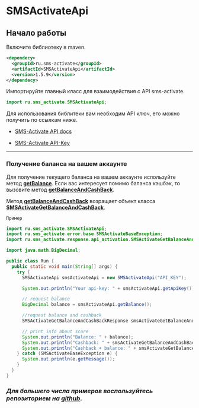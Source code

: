 # SMSActivateApi

## Начало работы 

Включите библиотеку в maven.

```xml
<dependecy>
  <groupId>ru.sms-activate</groupId>
  <artifactId>SMSActivateApi</artifactId>
  <version>1.5.9</version>
</dependecy>
```

Импортируйте главный класс для взаимодействия с API sms-activate.
```java
import ru.sms_activate.SMSActivateApi;
```

Для использования библитеки вам необходим API ключ, его можно получить по ссылкам ниже.

* [SMS-Activate API docs](https://sms-activate.ru/ru/api2)

* [SMS-Activate API-Key](https://sms-activate.ru/ru/profile)

<hr/>

### Получение баланса на вашем аккаунте

Для получение текущего баланса на вашем аккаунте используйте метод [**getBalance**](./docs/SMSActivateApi.md#getBalance). Если вас интересует помимо баланса кэшбэк, то вызовите метод [**getBalanceAndCashBack**](./docs/SMSActivateApi.md#getBalanceAndCashBack).

Метод [**getBalanceAndCashBack**](./docs/SMSActivateApi.md#getBalanceAndCashBack) возращает объект класса [**SMSActivateGetBalanceAndCashBack**](docs/response/api_activation/SMSActivateGetBalanceAndCashBack.md).

`Пример`
```java
import ru.sms_activate.SMSActivateApi;
import ru.sms_activate.error.base.SMSActivateBaseException;
import ru.sms_activate.response.api_activation.SMSActivateGetBalanceAndCashBackResponse;

import java.math.BigDecimal;

public class Run {
  public static void main(String[] args) {
    try {
      SMSActivateApi smsActivateApi = new SMSActivateApi("API_KEY");

      System.out.println("Your api-key: " + smsActivateApi.getApiKey());

      // request balance
      BigDecimal balance = smsActivateApi.getBalance();

      //request balance and cashback
      SMSActivateGetBalanceAndCashBackResponse smsActivateGetBalanceAndCashBackResponse = smsActivateApi.getBalanceAndCashBack();

      // print info about score
      System.out.println("Balance: " + balance);
      System.out.println("Cashback: " + smsActivateGetBalanceAndCashBackResponse.getCashBack());
      System.out.println("Cashback + balance: " + smsActivateGetBalanceAndCashBackResponse.getBalanceAndCashBack());
    } catch (SMSActivateBaseException e) {
      System.out.println(e.getMessage());
    }
  }
}
```

### *Для большего числа примеров воспользуйтесь репозиторием на [github](https://github.com/sms-activate/examples-using-api/).*
